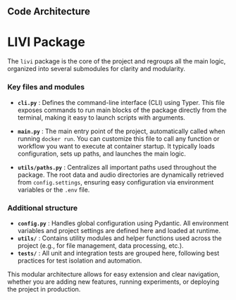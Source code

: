 
## Code Architecture

# LIVI Package

The `livi` package is the core of the project and regroups all the main logic, organized into several submodules for clarity and modularity.

### Key files and modules

- **`cli.py`** : Defines the command-line interface (CLI) using Typer. This file exposes commands to run main blocks of the package directly from the terminal, making it easy to launch scripts with arguments.

- **`main.py`** : The main entry point of the project, automatically called when running `docker run`. You can customize this file to call any function or workflow you want to execute at container startup. It typically loads configuration, sets up paths, and launches the main logic.

- **`utils/paths.py`** : Centralizes all important paths used throughout the package. The root data and audio directories are dynamically retrieved from `config.settings`, ensuring easy configuration via environment variables or the `.env` file.

### Additional structure

- **`config.py`** : Handles global configuration using Pydantic. All environment variables and project settings are defined here and loaded at runtime.
- **`utils/`** : Contains utility modules and helper functions used across the project (e.g., for file management, data processing, etc.).
- **`tests/`** : All unit and integration tests are grouped here, following best practices for test isolation and automation.

This modular architecture allows for easy extension and clear navigation, whether you are adding new features, running experiments, or deploying the project in production.
  